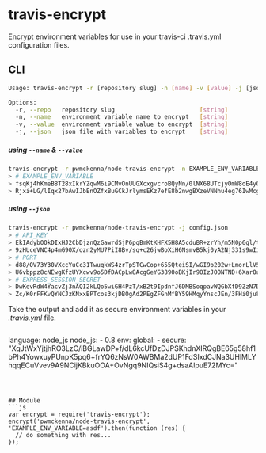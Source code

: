 # travis-encrypt
Encrypt environment variables for use in your travis-ci .travis.yml configuration files.

## CLI
```bash
Usage: travis-encrypt -r [repository slug] -n [name] -v [value] -j [json file]

Options:
  -r, --repo   repository slug                        [string]
  -n, --name   environment variable name to encrypt   [string]
  -v, --value  environment variable value to encrypt  [string]
  -j, --json   json file with variables to encrypt    [string]
```

##### using `--name` & `--value`
```bash
travis-encrypt -r pwmckenna/node-travis-encrypt -n EXAMPLE_ENV_VARIABLE -v asdf
> # EXAMPLE_ENV_VARIABLE
> fsqKj4hKmeB8T28xIkrYZqwM6i9CMvOnUUGXcxgvcroBQyNn/0lNX68UTcjyOmW8oE4yOyHJ+rWLp6qEG \
> Rjxi+LG/lIqx27bAwIJbEnOZfxBuGCkJrlymsEKz7efE8b2nwgBXzeVNNhu4eg76IwMcgXL5QxrsYhwRMyXGcsOcBA=
```

##### using `--json`
```bash
travis-encrypt -r pwmckenna/node-travis-encrypt -j config.json
> # API_KEY
> EkIAdybOOkDIxHJ2CbDjznQzGawrdSjP6pqBmKtKHFX5H8A5cduBR+zrYh/m5N0p6gl/ttJYjhu6S94QF5PISv \
> 9zHUceVNC4p4mG90X/ozn2yMU7PiI8Bv/sq+c26jwBoXiH6NsmvB5kj0yA2Nj331s9wIiSOn0TNhI33LP5d/s=
> # PORT
> d88/OV73Y30VXccYuCc31TwuqkWS4zrTpSTCwCop+655QteiSI/wGI9b202w+LmorLlV5n33CA74SETz0NAqMG \
> U6vbppz8cNEwgKfzUYXcwv9o5DfDACpLw8AcgGeYG3890oBKjIr9OIzJOONTND+6XarOueKLgwouuXUwqc1FM=
> # EXPRESS_SESSION_SECRET
> DwKevRdW4YacvZj3nAQI2kLQo5wiGH4PzT/xB2t9IpdnfJ6DMBSoqpavWQGbXfD9ZzN7DgnBvFmvm295LdqIlY \
> Zc/K0rFFKvQYNCJzKNxxBPTcos3kjDBOgAd2PEgZFGnMfBY59HMqyYnscJEn/3FHi0ju8HRXn0+09KllERLj4=
```

Take the output and add it as secure environment variables in your *.travis.yml* file.
> ```yml
language: node_js
node_js:
    - 0.8
env:
    global:
        - secure: "XqJtWxYjtjhRO3LzC/iBGLawDP+f/dL6kcUfDzDJPSKhdnXIRQgBE65g58hf1bPh4YowxuyPUnpK5pq6+frYQ6zNsW0AWBMa2dUP1FdSIxdCJNa3UHlMLYhqqECuVvev9A9NCijKBkuOOA+OvNgq9NIQsiS4g+dsaAlpuE72MYc="
```



## Module
```js
var encrypt = require('travis-encrypt');
encrypt('pwmckenna/node-travis-encrypt', 'EXAMPLE_ENV_VARIABLE=asdf').then(function (res) {
  // do something with res...
});

